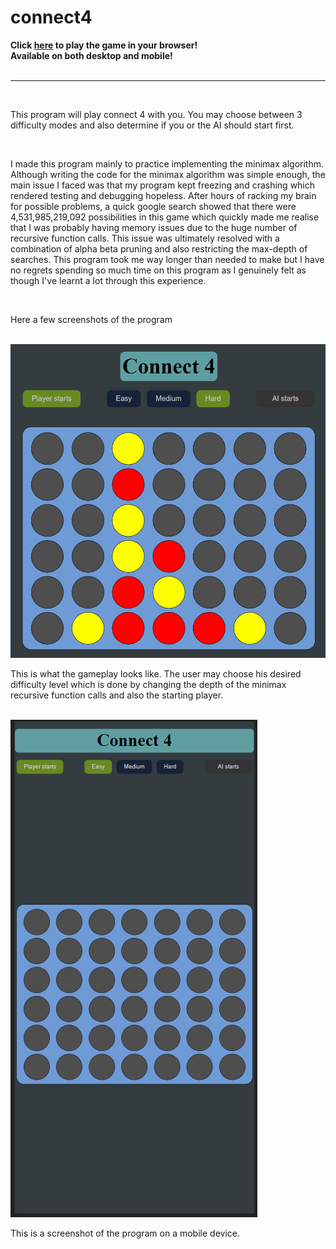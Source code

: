 # connect4

<b>
Click <a href="../projects/games/connect4/c4.html" class="hlink">here</a> to play the game in your browser! <br> Available on both desktop and mobile!
</b>
<br> <br>
<hr> <br>
<p>
    This program will play connect 4 with you. You may choose between 3 difficulty modes and also
    determine if you or the AI should start first.
</p>
<br>
<p>
    I made this program mainly to practice implementing the minimax algorithm. Although writing the code
    for the minimax algorithm was simple enough, the main issue I faced was that my program kept
    freezing and crashing which rendered testing and debugging hopeless. After hours of
    racking my brain for possible problems, a quick google search showed that there were
    4,531,985,219,092
    possibilities in this game which quickly made me realise that I was probably having memory issues
    due to the huge number of recursive function calls. This issue was ultimately resolved with a
    combination of alpha beta pruning and also restricting the max-depth of searches. This program took
    me way longer than needed to make but I have no regrets spending so much time on this program as I
    genuinely felt as though I've learnt a lot through this experience.
</p>
<br>
<p>Here a few screenshots of the program</p>
<br>
<img src="lib/gameplay.PNG" alt="" class="curve">
<br>
<p>
    This is what the gameplay looks like. The user may choose his desired difficulty level which is
    done by changing the depth of the minimax recursive function calls and also the starting player.
</p>
<br>
<img src="lib/mobile.PNG" alt="" class="curve">
<br>
<p>This is a screenshot of the program on a mobile device.</p>
<br>
